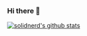 ### Hi there 👋

[![solidnerd's github stats](https://github-readme-stats.vercel.app/api?username=solidnerd)](https://github.com/anuraghazra/github-readme-stats)

<!--
**solidnerd/solidnerd** is a ✨ _special_ ✨ repository because its `README.md` (this file) appears on your GitHub profile.

Here are some ideas to get you started:

- 🔭 I’m currently working on ...
- 🌱 I’m currently learning ...
- 👯 I’m looking to collaborate on ...
- 🤔 I’m looking for help with ...
- 💬 Ask me about ...
- 📫 How to reach me: ...
- 😄 Pronouns: ...
- ⚡ Fun fact: ...
-->
